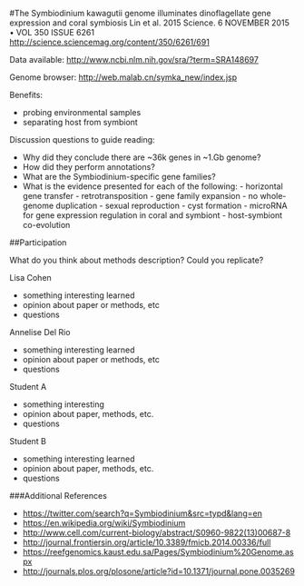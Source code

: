 #The Symbiodinium kawagutii genome illuminates dinoflagellate gene expression and coral symbiosis
Lin et al. 2015 Science. 6 NOVEMBER 2015 • VOL 350 ISSUE 6261
http://science.sciencemag.org/content/350/6261/691

Data available:
http://www.ncbi.nlm.nih.gov/sra/?term=SRA148697

Genome browser:
http://web.malab.cn/symka_new/index.jsp

Benefits:
- probing environmental samples
- separating host from symbiont

Discussion questions to guide reading:
- Why did they conclude there are ~36k genes in ~1.Gb genome?
- How did they perform annotations?
- What are the Symbiodinium-specific gene families?
- What is the evidence presented for each of the following: 
      - horizontal gene transfer
      - retrotransposition
      - gene family expansion
      - no whole-genome duplication
      - sexual reproduction
      - cyst formation
      - microRNA for gene expression regulation in coral and symbiont
      - host-symbiont co-evolution


##Participation

What do you think about methods description? Could you replicate?

Lisa Cohen
- something interesting learned
- opinion about paper or methods, etc
- questions

Annelise Del Rio
- something interesting learned
- opinion about paper or methods, etc
- questions

Student A
- something interesting
- opinion about paper, methods, etc.
- questions

Student B
- something interesting learned
- opinion about paper, methods, etc.
- questions

###Additional References
- https://twitter.com/search?q=Symbiodinium&src=typd&lang=en
- https://en.wikipedia.org/wiki/Symbiodinium
- http://www.cell.com/current-biology/abstract/S0960-9822(13)00687-8
- http://journal.frontiersin.org/article/10.3389/fmicb.2014.00336/full
- https://reefgenomics.kaust.edu.sa/Pages/Symbiodinium%20Genome.aspx
- http://journals.plos.org/plosone/article?id=10.1371/journal.pone.0035269
